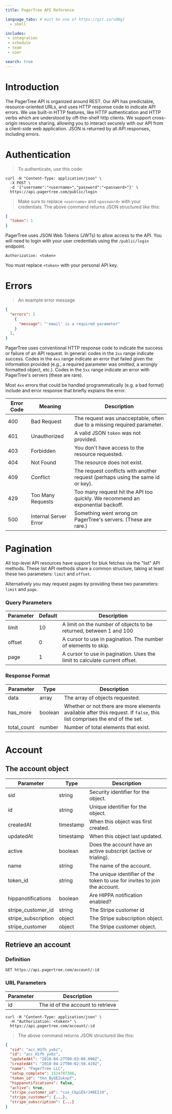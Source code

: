 ```yaml
---
title: PagerTree API Reference

language_tabs: # must be one of https://git.io/vQNgJ
  - shell

includes:
 - integration
 - schedule
 - team
 - user

search: true
---
```


# Introduction

The PagerTree API is organized around REST. Our API has predictable, resource-oriented URLs, and uses HTTP response code to indicate API errors. We use built-in HTTP features, like HTTP authentication and HTTP verbs which are understood by off-the-shelf http clients. We support cross-origin resource sharing, allowing you to interact securely with our API from a client-side web application. JSON is returned by all API responses, including errors.

# Authentication

> To authenticate, use this code:

```shell
curl -H "Content-Type: application/json" \
  -X POST \
  -d '{"username":"<username>","password":"<password>"}' \
  https://api.pagertree.com/public/login
```

> Make sure to replace `<username>` and `<password>` with your credentials.
> The above command returns JSON structured like this:

```json
{
  "token": 1
}
```

PagerTree uses JSON Web Tokens (JWTs) to allow access to the API. You will need to login with your user credentials using the  `/public/login` endpoint.


`Authorization: <token>`

<aside class="notice">
You must replace <code>&lt;token&gt;</code> with your personal API key.
</aside>

# Errors

> An example error message

```json
{
  "errors": [
    {
      "message": "'email' is a required parameter"
    }
  ],
}
```

PagerTree uses conventional HTTP response code to indicate the success or failure of an API request. In general: codes in the `2xx` range indicate success. Codes in the `4xx` range indicate an error that failed given the information provided (e.g., a required parameter was omitted, a wrongly formatted object, etc.). Codes in the `5xx` range indicate an error with PagerTree's servers (these are rare).

Most `4xx` errors that could be handled programmatically (e.g. a bad format) include and error response that briefly explains the error.

Error Code | Meaning | Description
---------- | ------- | -----
400 | Bad Request | The request was unacceptable, often due to a missing required parameter.
401 | Unauthorized | A valid JSON `token` was not provided.
403 | Forbidden | You don't have access to the resource requested.
404 | Not Found | The resource  does not exist.
409 | Conflict | The request conflicts with another request (perhaps using the same id or key).
429 | Too Many Requests | Too many request hit the API too quickly. We recommend an exponential backoff.
500 | Internal Server Error | Something went wrong on PagerTree's servers. (These are rare.)


# Pagination
All top-level API resources have support for bluk fetches via the "list" API methods. These list API methods share a common structure, taking at least these two parameters: `limit` and `offset`.

Alternatively you may request pages by providing these two parameters: `limit` and `page`.

### Query Parameters

Parameter | Default | Description
--------- | ----------- | -----------
limit | 10 | A limit on the number of objects to be returned, between 1 and 100
offset | 0 | A cursor to use in pagination. The number of elements to skip.
page | 1 | A cursor to use in pagination. Uses the limit to calculate current offset.

### Response Format

Parameter | Type | Description
--------- | ----------- | -----------
data | array | The array of objects requested.
has_more | boolean | Whether or not there are more elements available after this request. If `false`, this list comprises the end of the set.
total_count | number | Number of total elements that exist.

# Account

## The account object
Parameter | Type | Description
--------- | ---- | -----------
sid | string | Security identifier for the object.
id | string | Unique identifier for the object.
createdAt | timestamp | When this object was first created.
updatedAt | timestamp | When this object last updated.
active | boolean | Does the account have an active subscript (active or trialing).
name | string | The name of the account.
token_id | string | The unique identifier of the token to use for invites to join the account.
hippanotifications | boolean | Are HIPPA notification enabled?
stripe_customer_id | string | The Stripe customer id
stripe_subscription | object | The Stripe subscription object.
stripe_customer | object | The Stripe customer object.

## Retrieve an account

### Definition

`GET https://api.pagertree.com/account/:id`

### URL Parameters

Parameter | Description
--------- | -----------
id | The id of the account to retrieve

```shell
curl -H "Content-Type: application/json" \
  -H "Authorization: <token>" \
  https://api.pagertree.com/account/:id
```

> The above command returns JSON structured like this:

```json
{
  "sid": "acc_H1fh_yx6z",
  "id": "acc_H1fh_yx6z",
  "updatedAt": "2018-04-27T00:03:06.098Z",
  "createdAt": "2018-04-27T00:02:50.419Z",
  "name": "PagerTree LLC",
  "setup_complete": 1524787386,
  "token_id": "tkn_ByGE2ukxpf",
  "hippanotifications": false,
  "active": true,
  "stripe_customer_id": "cus_CkpiEkrJ40EIJd",
  "stripe_customer": {...},
  "stripe_subscription": {...}
}
```
